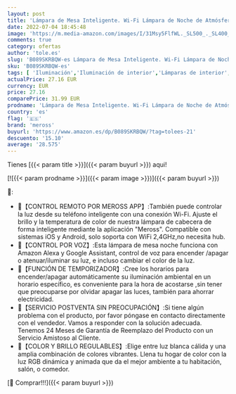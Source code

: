 ```yaml
---
layout: post
title: 'Lámpara de Mesa Inteligente. Wi-Fi Lámpara de Noche de Atmósfera. Luz Nocturna Infantil  Colores Cambiable RGB. Compatible con Amazon Alexa  Google Assistant y SmartThings. Meross'
date: 2022-07-04 18:45:48
image: 'https://m.media-amazon.com/images/I/31Msy5FlfWL._SL500_._SL400_.jpg'
comments: true
category: ofertas
author: 'tole.es'
slug: 'B089SKRBQW-es Lámpara de Mesa Inteligente. Wi-Fi Lámpara de Noche de...'
sku: 'B089SKRBQW-es'
tags: [ 'Iluminación','Iluminación de interior','Lámparas de interior','Lámparas de mesa','alexa','meross','🇪🇸', ]
actualPrice: 27.16 EUR
currency: EUR
price: 27.16
comparePrice: 31.99 EUR
prodname: 'Lámpara de Mesa Inteligente. Wi-Fi Lámpara de Noche de Atmósfera. Luz Nocturna Infantil  Colores Cambiable RGB. Compatible con Amazon Alexa  Google Assistant y SmartThings. Meross'
country: 'es'
flag: '🇪🇸'
brand: 'meross'
buyurl: 'https://www.amazon.es/dp/B089SKRBQW/?tag=tolees-21'
descuento: '15.10'
average: '28.575'
---
```


Tienes [{{< param title >}}]({{< param buyurl >}}) aqui!

[![{{< param prodname >}}]({{< param image >}})]({{< param buyurl >}})

🔎:

- 🌙【CONTROL REMOTO POR MEROSS APP】:También puede controlar la luz desde su teléfono inteligente con una conexión Wi-Fi. Ajuste el brillo y la temperatura de color de nuestra lámpara de cabecera de forma inteligente mediante la aplicación "Meross". Compatible con sistemas iOS y Android, solo soporta con WiFi 2,4GHz,no necesita hub.
- 🌙【CONTROL POR VOZ】:Esta lámpara de mesa noche funciona con Amazon Alexa y Google Assistant, control de voz para encender /apagar o atenuar/iluminar su luz, e incluso cambiar el color de la luz.
- 🌙【FUNCIÓN DE TEMPORIZADOR】:Cree los horarios para encender/apagar automáticamente su iluminación ambiental en un horario específico, es conveniente para la hora de acostarse ,sin tener que preocuparse por olvidar apagar las luces, también para ahorrar electricidad.
- 🌙【SERVICIO POSTVENTA SIN PREOCUPACIÓN】:Si tiene algún problema con el producto, por favor póngase en contacto directamente con el vendedor. Vamos a responder con la solución adecuada. Tenemos 24 Meses de Garantía de Reemplazo del Producto con un Servicio Amistoso al Cliente.
- 🌙【COLOR Y BRILLO REGULABLES】:Elige entre luz blanca cálida y una amplia combinación de colores vibrantes. Llena tu hogar de color con la luz RGB dinámica y animada que da el mejor ambiente a tu habitación, salón, o comedor.

[🛒 Comprar!!!]({{< param buyurl >}})

